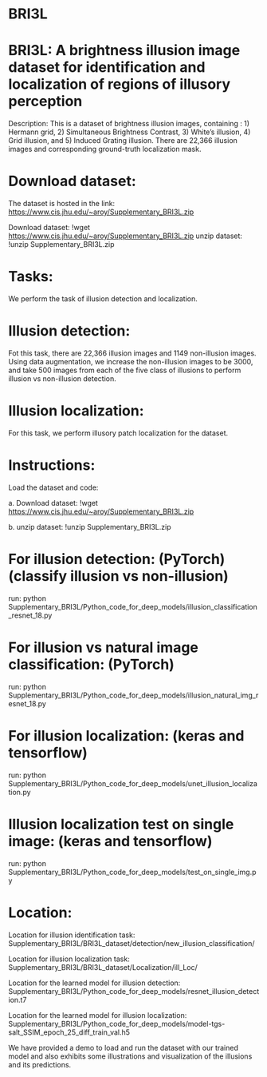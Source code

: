 # BRI3L

# BRI3L: A brightness illusion image dataset for identification and localization of regions of illusory perception

Description: This is a dataset of brightness illusion images, containing : 1) Hermann grid, 2) Simultaneous Brightness Contrast, 3) White’s illusion, 4) Grid illusion, and 5) Induced Grating illusion. There are 22,366 illusion images and corresponding ground-truth localization mask.

# Download dataset:

The dataset is hosted in the link: https://www.cis.jhu.edu/~aroy/Supplementary_BRI3L.zip

Download dataset: !wget https://www.cis.jhu.edu/~aroy/Supplementary_BRI3L.zip
unzip dataset: !unzip Supplementary_BRI3L.zip

# Tasks:

We perform the task of illusion detection and localization.

# Illusion detection: 

Fot this task, there are 22,366 illusion images and 1149 non-illusion images. Using data augmentation, we increase the non-illusion images to be 3000, and take 500 images from each of the five class of illusions to perform illusion vs non-illusion detection.

# Illusion localization: 

For this task, we perform illusory patch localization for the dataset.

# Instructions:

Load the dataset and code:

a. Download dataset: !wget https://www.cis.jhu.edu/~aroy/Supplementary_BRI3L.zip

b. unzip dataset: !unzip Supplementary_BRI3L.zip

# For illusion detection: (PyTorch) (classify illusion vs non-illusion)

run: python Supplementary_BRI3L/Python_code_for_deep_models/illusion_classification_resnet_18.py

# For illusion vs natural image classification: (PyTorch) 

run: python Supplementary_BRI3L/Python_code_for_deep_models/illusion_natural_img_resnet_18.py

# For illusion localization: (keras and tensorflow) 

run: python Supplementary_BRI3L/Python_code_for_deep_models/unet_illusion_localization.py

# Illusion localization test on single image: (keras and tensorflow) 

run: python Supplementary_BRI3L/Python_code_for_deep_models/test_on_single_img.py

# Location:

Location for illusion identification task: Supplementary_BRI3L/BRI3L_dataset/detection/new_illusion_classification/

Location for illusion localization task: Supplementary_BRI3L/BRI3L_dataset/Localization/ill_Loc/

Location for the learned model for illusion detection: Supplementary_BRI3L/Python_code_for_deep_models/resnet_illusion_detection.t7

Location for the learned model for illusion localization: Supplementary_BRI3L/Python_code_for_deep_models/model-tgs-salt_SSIM_epoch_25_diff_train_val.h5

We have provided a demo to load and run the dataset with our trained model and also exhibits some illustrations and visualization of the illusions and its predictions.
